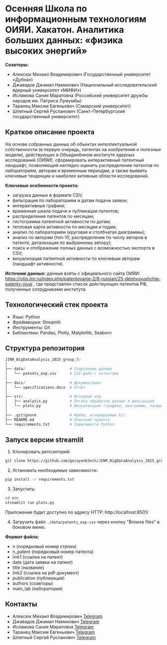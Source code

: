 # Осенняя Школа по информационным технологиям ОИЯИ. Хакатон. Аналитика больших данных: «физика высоких энергий»

**Соавторы:**
* Алексюк Михаил Владимирович (Государственный университет «Дубна»)
* Джавадов Джамал Намикович (Национальный исследовательский ядерный университет «МИФИ»)
* Исламова Сания Маратовна (Российский университет дружбы народов им. Патриса Лумумбы)
* Таранец Максим Евгеньевич (Самарский университет)
* Шпетный Сергей Русланович (Санкт-Петербургский государственный университет)

## Краткое описание проекта

На основе собранных данных об объектах интеллектуальной собственности (в первую очередь, патентах на изобретения и полезные модели), действующих в Объединённом институте ядерных исследований (ОИЯИ), сформировать интерактивный патентный ландшафт, позволяющий наглядно оценить распределение патентов по лабораториям, авторам и временным периодам, а также выявить ключевые тенденции и наиболее активные области исследований.

**Ключевые особенности проекта:**
* загрузка данных в формате CSV;
* фильтрация по лабораториям и датам подачи заявок;
* интерактивные графики;
* временная шкала подачи и публикации патентов;
* распределение патентов по месяцам;
* гистограмма патентной активности по датам;
* тепловая карта активности по месяцам и годам;
* анализ по лабораториям (круговая и столбчатая диаграммы);
* анализ по авторам (топ-10, распределение по числу авторов в патенте, детализация по выбранному автору);
* поиск и отображение полных данных с возможностью экспорта в CSV;
* визуализация патентной активности по ключевым авторам (ландшафт активности).

**Источник данных:** данные взяты с официального сайта ОИЯИ: https://oliis.jinr.ru/index.php/patentovanie-2/8-russian/25-dejstvuyushchie-patenty-oiyai , где представлен список действующих патентов РФ, полученных сотрудниками института.

## Технологический стек проекта

+ Язык: Python
+ Фреймворки: Streamlit
+ Инструменты: Git
+ Библиотеки: Pandas, Plotly, Matplotlib, Seaborn

## Структура репозитория

```python
JINR_BigDataAnalysis_2025_group_7/
│
├── data/                    # Спарсенные данные
│   └── patents_exp.csv      # CSV-файл с патентами
│
├── docs/                    # Документация
│   └── specifications.docx  # Отчет
│
├── src/                     # Исходный код
│   ├── analysis.py          # Логика обработки данных и фильтрации
│   └── plots.py             # Визуализации (графики, диаграммы, ландшафты)
│
├── .gitignore               # Файлы, игнорируемые Git
├── README.md                # Описание проекта
└── requirements.txt         # Зависимости Python
```

## Запуск версии streamlit

1. Клонировать репозиторий: 
```bash
git clone https://github.com/gecayonK3nch/JINR_BigDataAnalysis_2025_group_7.git
```
2. Установить необходимые зависимости:
```bash
pip install -r requirements.txt
```
3. Запустить:
```bash
cd src
streamlit run plots.py
```
Приложение будет доступно по адресу HTTP: http://localhost:8501/

4. Загрузить файл `./data/patents_exp.csv` через кнопку "Browse files" в боковом меню.

**Формат файла:**
* n (порядковый номер строки)
* n_patent (порядковый номер патента)
* link1 (ссылка на патент)
* date (дата заявки на патент)
* title (название)
* link2 (ссылка на pdf-документ)
* publication (публикация)
* authors (соавторы)
* main_lab (лаборатория)

## Контакты

* Алексюк Михаил Владимирович [Telegram](https://t.me/SeniorForeman)
* Джавадов Джамал Намикович [Telegram](https://t.me/dnb_jiMmi3)
* Исламова Сания Маратовна [Telegram](https://t.me/Proga26)
* Таранец Максим Евгеньевич [Telegram](https://t.me/mtaranetz)
* Шпетный Сергей Русланович [Telegram](https://t.me/gecayon_for2nah)